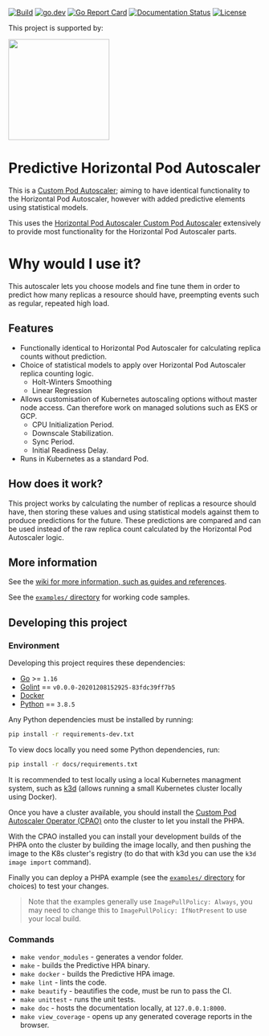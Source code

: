 [![Build](https://github.com/jthomperoo/predictive-horizontal-pod-autoscaler/workflows/main/badge.svg)](https://github.com/jthomperoo/predictive-horizontal-pod-autoscaler/actions)
[![go.dev](https://img.shields.io/badge/go.dev-reference-007d9c?logo=go&logoColor=white&style=flat)](https://pkg.go.dev/github.com/jthomperoo/predictive-horizontal-pod-autoscaler)
[![Go Report Card](https://goreportcard.com/badge/github.com/jthomperoo/predictive-horizontal-pod-autoscaler)](https://goreportcard.com/report/github.com/jthomperoo/predictive-horizontal-pod-autoscaler)
[![Documentation Status](https://readthedocs.org/projects/predictive-horizontal-pod-autoscaler/badge/?version=latest)](https://predictive-horizontal-pod-autoscaler.readthedocs.io/en/latest)
[![License](https://img.shields.io/:license-apache-blue.svg)](https://www.apache.org/licenses/LICENSE-2.0.html)

<p>This project is supported by:</p>
<p>
  <a href="https://www.digitalocean.com/">
    <img src="https://opensource.nyc3.cdn.digitaloceanspaces.com/attribution/assets/SVG/DO_Logo_horizontal_blue.svg" width="201px">
  </a>
</p>

# Predictive Horizontal Pod Autoscaler

This is a [Custom Pod Autoscaler](https://www.github.com/jthomperoo/custom-pod-autoscaler); aiming to have identical
functionality to the Horizontal Pod Autoscaler, however with added predictive elements using statistical models.

This uses the [Horizontal Pod Autoscaler Custom Pod
Autoscaler](https://www.github.com/jthomperoo/horizontal-pod-autoscaler) extensively to provide most functionality for
the Horizontal Pod Autoscaler parts.

# Why would I use it?

This autoscaler lets you choose models and fine tune them in order to predict how many replicas a resource should have,
preempting events such as regular, repeated high load.

## Features

* Functionally identical to Horizontal Pod Autoscaler for calculating replica counts without prediction.
* Choice of statistical models to apply over Horizontal Pod Autoscaler replica counting logic.
    * Holt-Winters Smoothing
    * Linear Regression
* Allows customisation of Kubernetes autoscaling options without master node access. Can therefore work on managed
solutions such as EKS or GCP.
    * CPU Initialization Period.
    * Downscale Stabilization.
    * Sync Period.
    * Initial Readiness Delay.
* Runs in Kubernetes as a standard Pod.

## How does it work?

This project works by calculating the number of replicas a resource should have, then storing these values and using
statistical models against them to produce predictions for the future. These predictions are compared and can be used
instead of the raw replica count calculated by the Horizontal Pod Autoscaler logic.

## More information

See the [wiki for more information, such as guides and
references](https://predictive-horizontal-pod-autoscaler.readthedocs.io/en/latest/).

See the [`examples/` directory](./examples) for working code samples.

## Developing this project

### Environment

Developing this project requires these dependencies:

* [Go](https://golang.org/doc/install) >= `1.16`
* [Golint](https://github.com/golang/lint) == `v0.0.0-20201208152925-83fdc39ff7b5`
* [Docker](https://docs.docker.com/install/)
* [Python](https://www.python.org/downloads/) == `3.8.5`

Any Python dependencies must be installed by running:

```bash
pip install -r requirements-dev.txt
```

To view docs locally you need some Python dependencies, run:

```bash
pip install -r docs/requirements.txt
```

It is recommended to test locally using a local Kubernetes managment system, such as
[k3d](https://github.com/rancher/k3d) (allows running a small Kubernetes cluster locally using Docker).

Once you have
a cluster available, you should install the [Custom Pod Autoscaler Operator
(CPAO)](https://github.com/jthomperoo/custom-pod-autoscaler-operator/blob/master/INSTALL.md)
onto the cluster to let you install the PHPA.

With the CPAO installed you can install your development builds of the PHPA onto the cluster by building the image
locally, and then pushing the image to the K8s cluster's registry (to do that with k3d you can use the
`k3d image import` command).

Finally you can deploy a PHPA example (see the [`examples/` directory](./examples) for choices) to test your changes.

> Note that the examples generally use `ImagePullPolicy: Always`, you may need to change this to
> `ImagePullPolicy: IfNotPresent` to use your local build.

### Commands

* `make vendor_modules` - generates a vendor folder.
* `make` - builds the Predictive HPA binary.
* `make docker` - builds the Predictive HPA image.
* `make lint` - lints the code.
* `make beautify` - beautifies the code, must be run to pass the CI.
* `make unittest` - runs the unit tests.
* `make doc` - hosts the documentation locally, at `127.0.0.1:8000`.
* `make view_coverage` - opens up any generated coverage reports in the browser.
